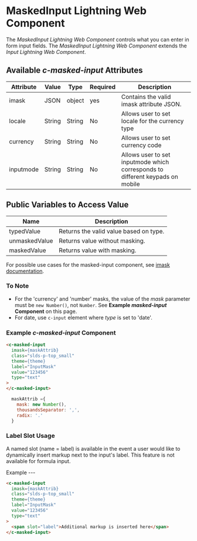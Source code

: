 # MaskedInput Lightning Web Component

The *MaskedInput Lightning Web Component* controls what you can enter in form input fields. The *MaskedInput Lightning Web Component* extends the *Input Lightning Web Component*.

## Available *c-masked-input* Attributes

| Attribute | Value | Type  | Required | Description                 |
| --------- | ----- | ----- | -------- | --------------------------- |
| imask     | JSON      | object | yes      | Contains the valid imask attribute JSON. |
| locale     |String |String | No       | Allows user to set locale for the currency type| 
| currency  |String  |String | No       | Allows user to set currency code |
| inputmode |String  |String | No       | Allows user to set inputmode which corresponds to different keypads on mobile|


## Public Variables to Access Value

| Name          | Description                            |
| ------------- | -------------------------------------- |
| typedValue    | Returns the valid value based on type. |
| unmaskedValue | Returns value without masking.          |
| maskedValue   | Returns value with masking.             |

For possible use cases for the masked-input component, see [imask documentation](https://unmanner.github.io/imaskjs/guide.html).

### To Note

- For the 'currency' and 'number' masks, the value of the *mask* parameter must be `new Number()`, not `Number`. See **Example *masked-input* Component** on this page.
- For date, use `c-input` element where *type* is set to 'date'.

### Example *c-masked-input* Component

```html
<c-masked-input
  imask={maskAttrib}
  class="slds-p-top_small"
  theme={theme}
  label="InputMask"
  value="123456"
  type="text"
>
</c-masked-input>
```

```js
  maskAttrib ={
    mask: new Number(),
    thousandsSeparator: ',',
    radix: '.'
  }
```

### Label Slot Usage
A named slot (name = label) is available in the event a user would like to dynamically insert markup next to the input's label. This feature is not available for formula input.

Example ---
```html
<c-masked-input
  imask={maskAttrib}
  class="slds-p-top_small"
  theme={theme}
  label="InputMask"
  value="123456"
  type="text"
>
  <span slot="label">Additional markup is inserted here</span>
</c-masked-input>
```
